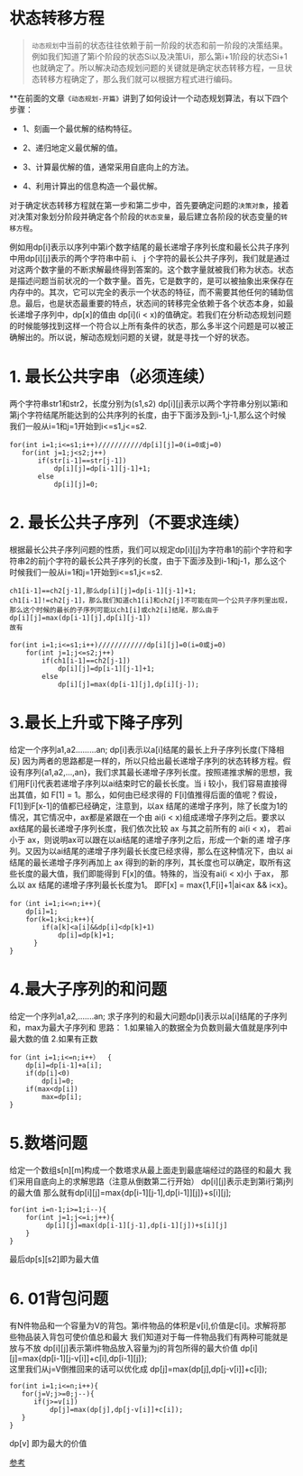 # 状态转移方程

> `动态规划`中当前的状态往往依赖于前一阶段的状态和前一阶段的决策结果。例如我们知道了第i个阶段的状态Si以及决策Ui，那么第i+1阶段的状态Si+1也就确定了。所以解决动态规划问题的关键就是确定状态转移方程，一旦状态转移方程确定了，那么我们就可以根据方程式进行编码。

**在前面的文章`《动态规划-开篇》`讲到了如何设计一个动态规划算法，有以下四个步骤：

- 1、刻画一个最优解的结构特征。

- 2、递归地定义最优解的值。

- 3、计算最优解的值，通常采用自底向上的方法。

- 4、利用计算出的信息构造一个最优解。

对于确定状态转移方程就在第一步和第二步中，首先要确定问题的`决策对象`，接着对决策对象划分阶段并确定各个阶段的`状态变量`，最后建立各阶段的状态变量的`转移方程`。

  例如用dp[i]表示以序列中第i个数字结尾的最长递增子序列长度和最长公共子序列中用dp[i][j]表示的两个字符串中前 i、 j 个字符的最长公共子序列，我们就是通过对这两个数字量的不断求解最终得到答案的。这个数字量就被我们称为状态。状态是描述问题当前状况的一个数字量。首先，它是数字的，是可以被抽象出来保存在内存中的。其次，它可以完全的表示一个状态的特征，而不需要其他任何的辅助信息。最后，也是状态最重要的特点，状态间的转移完全依赖于各个状态本身，如最长递增子序列中，dp[x]的值由 dp[i](i < x)的值确定。若我们在分析动态规划问题的时候能够找到这样一个符合以上所有条件的状态，那么多半这个问题是可以被正确解出的。所以说，解动态规划问题的关键，就是寻找一个好的状态。
# 1. 最长公共字串（必须连续）
两个字符串str1和str2，长度分别为(s1,s2)
dp[i][j]表示以两个字符串分别以第i和第j个字符结尾所能达到的公共序列的长度，由于下面涉及到i-1,j-1,那么这个时候我们一般从i=1和j=1开始到i<=s1,j<=s2.
 ```  
for(int i=1;i<=s1;i++)///////////dp[i][j]=0(i=0或j=0)  
    for(int j=1;j<s2;j++)
        if(str[i-1]==str[j-1])  
            dp[i][j]=dp[i-1][j-1]+1;  
        else  
            dp[i][j]=0;  

```

# 2. 最长公共子序列（不要求连续）
根据最长公共子序列问题的性质，我们可以规定dp[i][j]为字符串1的前i个字符和字符串2的前j个字符的最长公共子序列的长度，由于下面涉及到i-1和j-1，那么这个时候我们一般从i=1和j=1开始到i<=s1,j<=s2.
```
ch1[i-1]==ch2[j-1],那么dp[i][j]=dp[i-1][j-1]+1;  
ch1[i-1]!=ch2[j-1]，那么我们知道ch1[i]和ch2[j]不可能在同一个公共子序列里出现，那么这个时候的最长的子序列可能以ch1[i]或ch2[i]结尾，那么由于  
dp[i][j]=max(dp[i-1][j],dp[i][j-1])  
故有  

for(int i=1;i<=s1;i++)////////////dp[i][j]=0(i=0或j=0)    
    for(int j=1;j<=s2;j++)  
        if(ch1[i-1]==ch2[j-1])  
            dp[i][j]=dp[i-1][j-1]+1;  
        else  
            dp[i][j]=max(dp[i-1][j],dp[i][j-]);  

```
# 3.最长上升或下降子序列
给定一个序列a1,a2.........an;
dp[i]表示以a[i]结尾的最长上升子序列长度(下降相反)
因为两者的思路都是一样的，所以只给出最长递增子序列的状态转移方程。假设有序列{a1,a2,...,an}，我们求其最长递增子序列长度。按照递推求解的思想，我们用F[i]代表若递增子序列以ai结束时它的最长长度。当 i 较小，我们容易直接得出其值，如 F[1] = 1。那么，如何由已经求得的 F[i]值推得后面的值呢？假设，F[1]到F[x-1]的值都已经确定，注意到，以ax 结尾的递增子序列，除了长度为1的情况，其它情况中，ax都是紧跟在一个由 ai(i < x)组成递增子序列之后。要求以ax结尾的最长递增子序列长度，我们依次比较 ax 与其之前所有的 ai(i < x)， 若ai小于 ax，则说明ax可以跟在以ai结尾的递增子序列之后，形成一个新的递 增子序列。又因为以ai结尾的递增子序列最长长度已经求得，那么在这种情况下，由以 ai 结尾的最长递增子序列再加上 ax 得到的新的序列，其长度也可以确定，取所有这些长度的最大值，我们即能得到 F[x]的值。特殊的，当没有ai(i < x)小 于ax， 那么以 ax 结尾的递增子序列最长长度为1。 即F[x] = max{1,F[i]+1|ai<ax && i<x}。
```
for（int i=1;i<=n;i++){  
    dp[i]=1;  
    for(k=1;k<i;k++){  
        if(a[k]<a[i]&&dp[i]<dp[k]+1)  
            dp[i]=dp[k]+1;  
      }  
}  
```

# 4.最大子序列的和问题
给定一个序列a1,a2,.......an;
求子序列的和最大问题dp[i]表示以a[i]结尾的子序列和，max为最大子序列和
思路：
1.如果输入的数据全为负数则最大值就是序列中最大数的值
2.如果有正数
```
for（int i=1;i<=n;i++）  {  
    dp[i]=dp[i-1]+a[i];  
    if(dp[i]<0)  
        dp[i]=0;  
    if(max<dp[i])  
        max=dp[i];  
}  

```
# 5.数塔问题
给定一个数组s[n][m]构成一个数塔求从最上面走到最底端经过的路径的和最大
我们采用自底向上的求解思路（注意从倒数第二行开始）
dp[i][j]表示走到第i行第j列的最大值
那么就有dp[i][j]=max{dp[i-1][j-1],dp[i-1]][j]}+s[i][j];
```
for(int i=n-1;i>=1;i--){  
    for(int j=1;j<=i;j++){  
         dp[i][j]=max(dp[i-1][j-1],dp[i-1][j])+s[i][j]  
    }  
} 
```
最后dp[s][s2]即为最大值


# 6. 01背包问题
有N件物品和一个容量为V的背包。第i件物品的体积是v[i],价值是c[i]。求解将那些物品装入背包可使价值总和最大
我们知道对于每一件物品我们有两种可能就是放与不放
dp[i][j]表示第i件物品放入容量为j的背包所得的最大价值
dp[i][j]=max{dp[i-1][j-v[i]]+c[i],dp[i-1][j]};   
这里我们从j=V倒推回来的话可以优化成
dp[j]=max(dp[j],dp[j-v[i]]+c[i]);
```
for(int i=1;i<=n;i++){  
   for(j=V;j>=0;j--){  
      if(j>=v[i])  
          dp[j]=max(dp[j],dp[j-v[i]]+c[i]);  
   }  
}  
```
dp[v] 即为最大的价值

[参考](http://www.voidcn.com/blog/mmc2015/article/p-6651408.html)
